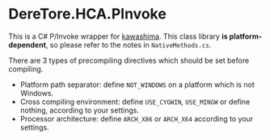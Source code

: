 ﻿# DereTore.HCA.PInvoke

This is a C# P/Invoke wrapper for [kawashima](https://github.com/Hozuki/kawashima). This class library
**is platform-dependent**, so please refer to the notes in `NativeMethods.cs`.

There are 3 types of precompiling directives which should be set before compiling.

- Platform path separator: define `NOT_WINDOWS` on a platform which is not Windows.
- Cross compiling environment: define `USE_CYGWIN`, `USE_MINGW` or define nothing, according to your settings.
- Processor architecture: define `ARCH_X86` or `ARCH_X64` according to your settings.
